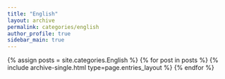 ```yaml
---
title: "English"
layout: archive
permalink: categories/english
author_profile: true
sidebar_main: true
---
```



{% assign posts = site.categories.English %}
{% for post in posts %} {% include archive-single.html type=page.entries_layout %} {% endfor %}
